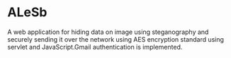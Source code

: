 # ALeSb
A web application for hiding data on image using steganography and securely sending it over the network using AES encryption standard using servlet and JavaScript.Gmail authentication is implemented.
